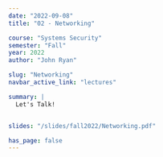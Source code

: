 ```yaml
---
date: "2022-09-08"
title: "02 - Networking"

course: "Systems Security"
semester: "Fall"
year: 2022
author: "John Ryan"

slug: "Networking"
navbar_active_link: "lectures"

summary: |
  Let's Talk!


slides: "/slides/fall2022/Networking.pdf"

has_page: false
---
```

